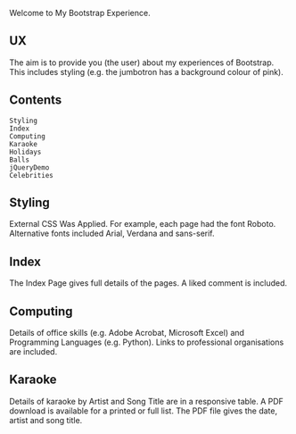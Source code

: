 Welcome to My Bootstrap Experience.

## UX

The aim is to provide you (the user) about my experiences of Bootstrap.  This includes styling
(e.g. the jumbotron has a background colour of pink).

## Contents

    Styling
    Index
    Computing
    Karaoke
    Holidays
    Balls
    jQueryDemo
    Celebrities
    
## Styling

External CSS Was Applied.  For example, each page had the font Roboto.  Alternative fonts
included Arial, Verdana and sans-serif.

## Index
  
The Index Page gives full details of the pages.  A liked comment is included.

## Computing

Details of office skills (e.g. Adobe Acrobat, Microsoft Excel) and Programming
Languages (e.g. Python).  Links to professional organisations are included.

## Karaoke

Details of karaoke by Artist and Song Title are in a responsive table.
A PDF download is available for a printed or full list.  The PDF file gives
the date, artist and song title.



  
  
  
  